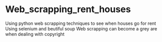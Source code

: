 # Web_scrapping_rent_houses
Using python web scrapping techniques to see when houses go for rent
Using selenium and beutiful soup
Web scrapping can become a grey are when dealing with copyright 